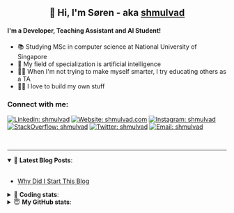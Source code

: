 <h2 align="center">
	👋 Hi, I'm Søren - aka <a href="https://shmulvad.com">shmulvad</a>
</h2>

#### I'm a Developer, Teaching Assistant and AI Student!
- 📚 Studying MSc in computer science at National University of Singapore
- 🧠 My field of specialization is artificial intelligence
- 👨‍🏫 When I'm not trying to make myself smarter, I try educating others as a TA
- 👨‍💻 I love to build my own stuff

### Connect with me:

[![Linkedin: shmulvad](https://img.shields.io/badge/shmulvad-blue?style=flat&logo=Linkedin&logoColor=white)][linkedin]
[![Website: shmulvad.com](https://img.shields.io/badge/shmulvad.com-47CCCC?&style=flat&logo=Google-Chrome&logoColor=white)][website]
[![Instagram: shmulvad](https://img.shields.io/badge/-@shmulvad-purple?style=flat&logo=Instagram&logoColor=white)][instagram]
[![StackOverflow: shmulvad](https://img.shields.io/badge/shmulvad-FE7A16?style=flat&logo=stack-overflow&logoColor=white)][stackOverflow]
[![Twitter: shmulvad](https://img.shields.io/badge/@shmulvad-1ca0f1?style=flat&logo=twitter&logoColor=white)][twitter]
[![Email: shmulvad](https://img.shields.io/badge/shmulvad-D14836?style=flat&logo=gmail&logoColor=white)][mail]

<br />

---

<details open>
 <summary>📕 <b>Latest Blog Posts</b>: </summary>

<br>

<!-- BLOG-POST-LIST:START -->
- [Why Did I Start This Blog](https://shmulvad.com/blog/why-did-start-this-blog)
<!-- BLOG-POST-LIST:END -->

</details>

<!-- --- -->

<details>
 <summary>🤖 <b>Coding stats</b>: </summary>

<br>

<!--START_SECTION:waka-->
**I'm a Night 🦉** 

```text
🌞 Morning    101 commits    ██░░░░░░░░░░░░░░░░░░░░░░░   10.16% 
🌆 Daytime    367 commits    █████████░░░░░░░░░░░░░░░░   36.92% 
🌃 Evening    362 commits    █████████░░░░░░░░░░░░░░░░   36.42% 
🌙 Night      164 commits    ████░░░░░░░░░░░░░░░░░░░░░   16.5%

```


📊 **This Week I Spent My Time On** 

```text
💬 Programming Languages: 
Python                   9 hrs 3 mins        ███████████████░░░░░░░░░░   62.22% 
HTML                     2 hrs 20 mins       ████░░░░░░░░░░░░░░░░░░░░░   16.06% 
Other                    1 hr 52 mins        ███░░░░░░░░░░░░░░░░░░░░░░   12.91% 
Bash                     28 mins             ░░░░░░░░░░░░░░░░░░░░░░░░░   3.22% 
CSS                      25 mins             ░░░░░░░░░░░░░░░░░░░░░░░░░   2.95%

🔥 Editors: 
VS Code                  12 hrs 26 mins      █████████████████████░░░░   85.53% 
Zsh                      1 hr 52 mins        ███░░░░░░░░░░░░░░░░░░░░░░   12.91% 
Sublime Text             13 mins             ░░░░░░░░░░░░░░░░░░░░░░░░░   1.56%

🐱‍💻 Projects: 
company-scrapers         5 hrs 59 mins       ██████████░░░░░░░░░░░░░░░   41.14% 
overvaagning-admin       4 hrs 54 mins       ████████░░░░░░░░░░░░░░░░░   33.72% 
overvaagning-sender      2 hrs 4 mins        ███░░░░░░░░░░░░░░░░░░░░░░   14.26% 
Terminal                 51 mins             █░░░░░░░░░░░░░░░░░░░░░░░░   5.88% 
medieovervaagning        14 mins             ░░░░░░░░░░░░░░░░░░░░░░░░░   1.63%

```


 Last Updated on 01/02/2022 18:46:24 UTC
<!--END_SECTION:waka-->

</details>

<!-- --- -->

<details>
 <summary>😇 <b>My GitHub stats</b>: </summary>

<br>

<img align="left" alt="shmulvad's Github Stats" src="https://github-readme-stats.vercel.app/api?username=shmulvad&show_icons=true&hide_border=true" />

</details>



[website]: https://shmulvad.com
[twitter]: https://twitter.com/shmulvad
[linkedin]: https://linkedin.com/in/shmulvad
[instagram]: https://instagram.com/shmulvad
[stackOverflow]: https://stackoverflow.com/users/9248793/shmulvad
[mail]: mailto:shmulvad@gmail.com
[github]: https://github.com/shmulvad
